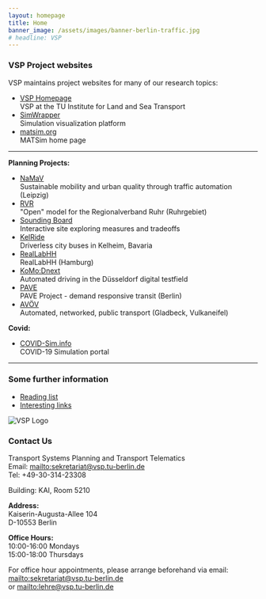 ```yaml
---
layout: homepage
title: Home
banner_image: /assets/images/banner-berlin-traffic.jpg
# headline: VSP
---
```


<!-- MAIN CONTENT BEGINS HERE -- don't remove this! -->
<div class="frontpage-content" markdown="1">

### VSP Project websites

VSP maintains project websites for many of our research topics:

- [VSP Homepage](https://www.vsp.tu-berlin.de) <br> VSP at the TU Institute for Land and Sea Transport
- [SimWrapper](https://vsp.berlin/simwrapper) <br>Simulation visualization platform
- [matsim.org](https://matsim.org) <br> MATSim home page

---

**Planning Projects:**

- [NaMaV](https://vsp.berlin/simwrapper/public/de/leipzig/projects/namav) <br> Sustainable mobility and urban quality through traffic automation (Leipzig)
- [RVR](/projects/rvr) <br> "Open" model for the Regionalverband Ruhr (Ruhrgebiet)
- [Sounding Board](https://vsp.berlin/sounding-board/) <br> Interactive site exploring measures and tradeoffs
- [KelRide](https://vsp.berlin/simwrapper/public/de/kelheim/projects/KelRide/) <br> Driverless city buses in Kelheim, Bavaria
- [RealLabHH](https://vsp.berlin/simwrapper/public/de/hamburg/hamburg-v2/hamburg-v2.2/viz) <br> RealLabHH (Hamburg)
- [KoMo:Dnext](https://vsp.berlin/simwrapper/komodnext) <br> Automated driving in the Düsseldorf digital testfield
- [PAVE](https://vsp.berlin/pave) <br> PAVE Project - demand responsive transit (Berlin)
- [AVÖV](https://vsp.berlin/avoev) <br> Automated, networked, public transport (Gladbeck, Vulkaneifel)

**Covid:**

- [COVID-Sim.info](https://covid-sim.info) <br> COVID-19 Simulation portal

---

### Some further information

- [Reading list](/readinglist)
- [Interesting links](/interestinglinks)


<!-- ----- SIDEBAR BEGINS HERE --- don't remove this! -->
</div>
<div class="frontpage-sidebar" markdown="1">
<!-- ----- --------------------------- -->

![VSP Logo](/assets/images/vsp-logo.png)

### Contact Us

Transport Systems Planning and Transport Telematics<br/>
Email: <mailto:sekretariat@vsp.tu-berlin.de><br/>
Tel: +49-30-314-23308

Building: KAI, Room 5210

**Address:**<br/>
Kaiserin-Augusta-Allee 104<br/>
D-10553 Berlin

**Office Hours:**<br/>
10:00-16:00 Mondays<br/>
15:00-18:00 Thursdays

For office hour appointments, please arrange beforehand via email:<br/>
<mailto:sekretariat@vsp.tu-berlin.de><br/> or <mailto:lehre@vsp.tu-berlin.de>




